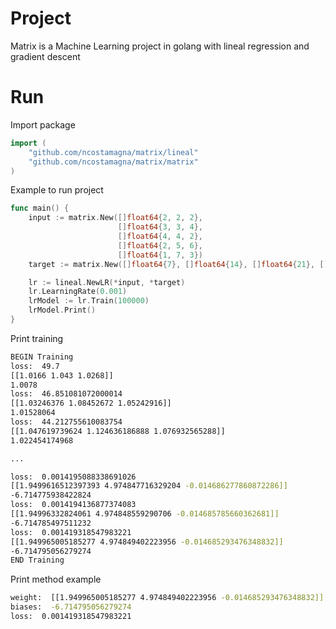 # Project
Matrix is a Machine Learning project in golang with lineal regression and gradient descent


# Run 
Import package
```go
import (
	"github.com/ncostamagna/matrix/lineal"
	"github.com/ncostamagna/matrix/matrix"
)
```

Example to run project
```go
func main() {
    input := matrix.New([]float64{2, 2, 2}, 
                        []float64{3, 3, 4}, 
                        []float64{4, 4, 2}, 
                        []float64{2, 5, 6}, 
                        []float64{1, 7, 3})
    target := matrix.New([]float64{7}, []float64{14}, []float64{21}, []float64{22}, []float64{30})

	lr := lineal.NewLR(*input, *target)
	lr.LearningRate(0.001)
	lrModel := lr.Train(100000)
	lrModel.Print()
}
```

Print training
```sh
BEGIN Training
loss:  49.7
[[1.0166 1.043 1.0268]]
1.0078
loss:  46.851081072000014
[[1.03246376 1.08452672 1.05242916]]
1.01528064
loss:  44.212755610083754
[[1.047619739624 1.124636186888 1.076932565288]]
1.022454174968

...

loss:  0.0014195088338691026
[[1.9499616512397393 4.974847716329204 -0.014686277860872286]]
-6.714775938422824
loss:  0.0014194136877374083
[[1.94996332824061 4.974848559290706 -0.014685785660362681]]
-6.714785497511232
loss:  0.001419318547983221
[[1.949965005185277 4.974849402223956 -0.014685293476348832]]
-6.714795056279274
END Training
```

Print method example
```sh
weight:  [[1.949965005185277 4.974849402223956 -0.014685293476348832]]
biases:  -6.714795056279274
loss:  0.001419318547983221
```
